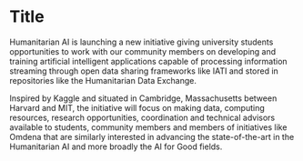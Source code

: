 # Title

Humanitarian AI is launching a new initiative giving university students opportunities to work with our community members on developing and training artificial intelligent applications capable of processing information streaming through open data sharing frameworks like IATI and stored in repositories like the Humanitarian Data Exchange.

Inspired by Kaggle and situated in Cambridge, Massachusetts between Harvard and MIT, the initiative will focus on making data, computing resources, research opportunities, coordination and technical advisors available to students, community members and members of initiatives like Omdena that are similarly interested in advancing the state-of-the-art in the Humanitarian AI and more broadly the AI for Good fields.
